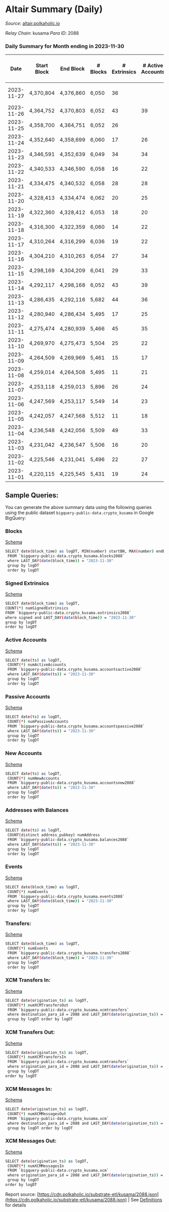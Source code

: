 # Altair Summary (Daily)

_Source_: [altair.polkaholic.io](https://altair.polkaholic.io)

*Relay Chain*: kusama
*Para ID*: 2088



### Daily Summary for Month ending in 2023-11-30


| Date    | Start Block | End Block | # Blocks | # Extrinsics | # Active Accounts | # Passive Accounts | # New Accounts | # Addresses | # Events  | # Transfers ($USD) | # XCM Transfers In ($USD) | # XCM Transfers Out ($USD) | # XCM In | # XCM Out | Issues |
|---------|-------------|-----------|----------|--------------|-------------------|--------------------|----------------|-------------|-----------|--------------------|---------------------------|----------------------------|----------|-----------|--------|
| 2023-11-27 | 4,370,804 | 4,376,860 | 6,050 | 36 |  |  |  |  | 12,465 | 29 ($6,216.75) |   | 1  | 5 | 1 | 7 missing (0.12%) |
| 2023-11-26 | 4,364,752 | 4,370,803 | 6,052 | 43 | 39 | 7 |  | 29,742 | 12,494 | 30 ($29,408.20) |   | 1  |  | 1 |  |
| 2023-11-25 | 4,358,700 | 4,364,751 | 6,052 | 26 |  |  |  |  | 12,353 | 19 ($2,802.31) |   | 2 ($1.05) |  | 1 |  |
| 2023-11-24 | 4,352,640 | 4,358,699 | 6,060 | 17 | 26 | 4 | 3 | 29,738 | 12,276 | 8 ($3,178.72) |   |   |  |  |  |
| 2023-11-23 | 4,346,591 | 4,352,639 | 6,049 | 34 | 34 | 6 |  | 29,735 | 12,401 | 19 ($1,618.76) |   | 2 ($10.09) |  | 1 |  |
| 2023-11-22 | 4,340,533 | 4,346,590 | 6,058 | 16 | 22 | 3 |  | 29,734 | 12,273 | 9 ($916.06) |   |   | 1 |  |  |
| 2023-11-21 | 4,334,475 | 4,340,532 | 6,058 | 28 | 28 | 5 | 3 | 29,731 | 12,366 | 18 ($1,058.84) |   |   |  |  |  |
| 2023-11-20 | 4,328,413 | 4,334,474 | 6,062 | 20 | 25 | 6 | 2 | 29,729 | 12,322 | 14 ($2,259.55) |   | 1  | 1 |  |  |
| 2023-11-19 | 4,322,360 | 4,328,412 | 6,053 | 18 | 20 | 4 | 3 | 29,727 | 12,271 | 10 ($1,188.49) |   |   |  |  |  |
| 2023-11-18 | 4,316,300 | 4,322,359 | 6,060 | 14 | 22 | 2 |  | 29,725 | 12,256 | 6 ($711.61) |   |   |  |  |  |
| 2023-11-17 | 4,310,264 | 4,316,299 | 6,036 | 19 | 22 | 7 | 4 | 29,724 | 12,261 | 14 ($2,467.09) |   |   |  |  |  |
| 2023-11-16 | 4,304,210 | 4,310,263 | 6,054 | 27 | 34 | 5 | 1 | 29,721 | 12,351 | 16 ($538.02) |   | 2  | 2 | 4 |  |
| 2023-11-15 | 4,298,169 | 4,304,209 | 6,041 | 29 | 33 | 7 |  | 29,721 | 12,346 | 15 ($1,768.72) |   | 1  |  | 3 |  |
| 2023-11-14 | 4,292,117 | 4,298,168 | 6,052 | 43 | 39 | 5 | 1 | 29,718 | 12,472 | 26 ($5,111.23) |   |   | 1 |  |  |
| 2023-11-13 | 4,286,435 | 4,292,116 | 5,682 | 44 | 36 | 8 | 3 | 29,719 | 11,748 | 28 ($1,748.13) |   | 1 ($71.67) |  | 1 |  |
| 2023-11-12 | 4,280,940 | 4,286,434 | 5,495 | 17 | 25 | 5 |  | 29,717 | 11,140 | 16 ($4,278.99) |   |   |  |  |  |
| 2023-11-11 | 4,275,474 | 4,280,939 | 5,466 | 45 | 35 |  | 4 | 29,715 | 11,345 | 34 ($8,141.12) |   |   | 2 |  |  |
| 2023-11-10 | 4,269,970 | 4,275,473 | 5,504 | 25 | 22 |  |  | 29,712 | 11,280 | 20 ($723.04) |   |   | 6 |  |  |
| 2023-11-09 | 4,264,509 | 4,269,969 | 5,461 | 15 | 17 |  | 2 | 29,708 | 22,060 | 14 ($456.96) |   | 1 ($13.13) | 5 | 1 |  |
| 2023-11-08 | 4,259,014 | 4,264,508 | 5,495 | 11 | 21 | 5 |  | 29,706 | 11,102 | 8 ($126.15) |   |   |  |  |  |
| 2023-11-07 | 4,253,118 | 4,259,013 | 5,896 | 26 | 24 | 6 | 1 | 29,703 | 12,041 | 20 ($6,111.62) |   |   |  |  |  |
| 2023-11-06 | 4,247,569 | 4,253,117 | 5,549 | 14 | 23 | 4 | 1 | 29,703 | 11,233 | 9 ($98.64) |   |   |  |  |  |
| 2023-11-05 | 4,242,057 | 4,247,568 | 5,512 | 11 | 18 | 3 |  | 29,703 | 11,137 | 6 ($120.28) |   | 1  |  | 1 |  |
| 2023-11-04 | 4,236,548 | 4,242,056 | 5,509 | 49 | 33 | 3 |  | 29,702 | 11,455 | 32 ($502.32) |   | 2  | 3 | 2 |  |
| 2023-11-03 | 4,231,042 | 4,236,547 | 5,506 | 16 | 20 | 4 | 2 | 29,708 | 11,168 | 8 ($140.35) |   |   |  |  |  |
| 2023-11-02 | 4,225,546 | 4,231,041 | 5,496 | 22 | 27 | 2 | 2 | 29,707 | 11,198 | 13 ($1,126.06) |   | 1 ($51.12) |  | 1 |  |
| 2023-11-01 | 4,220,115 | 4,225,545 | 5,431 | 19 | 24 | 6 | 4 | 29,706 | 11,043 | 11 ($515.19) |   | 1 ($0.42) |  | 1 |  |

## Sample Queries:
You can generate the above summary data using the following queries using the public dataset `bigquery-public-data.crypto_kusama` in Google BigQuery:


### Blocks 

[Schema](https://github.com/colorfulnotion/substrate-etl/blob/main/schema/blocks.json)

```bash
SELECT date(block_time) as logDT, MIN(number) startBN, MAX(number) endBN, COUNT(*) numBlocks 
 FROM `bigquery-public-data.crypto_kusama.blocks2088`  
 where LAST_DAY(date(block_time)) = "2023-11-30" 
 group by logDT 
 order by logDT
```

### Signed Extrinsics 

[Schema](https://github.com/colorfulnotion/substrate-etl/blob/main/schema/extrinsics.json)

```bash
SELECT date(block_time) as logDT, 
COUNT(*) numSignedExtrinsics 
FROM `bigquery-public-data.crypto_kusama.extrinsics2088`  
where signed and LAST_DAY(date(block_time)) = "2023-11-30" 
group by logDT 
order by logDT
```

### Active Accounts 

[Schema](https://github.com/colorfulnotion/substrate-etl/blob/main/schema/accountsactive.json)

```bash
SELECT date(ts) as logDT, 
 COUNT(*) numActiveAccounts 
 FROM `bigquery-public-data.crypto_kusama.accountsactive2088` 
 where LAST_DAY(date(ts)) = "2023-11-30" 
 group by logDT 
 order by logDT
```

### Passive Accounts 

[Schema](https://github.com/colorfulnotion/substrate-etl/blob/main/schema/accountspassive.json)

```bash
SELECT date(ts) as logDT, 
 COUNT(*) numPassiveAccounts 
 FROM `bigquery-public-data.crypto_kusama.accountspassive2088` 
 where LAST_DAY(date(ts)) = "2023-11-30" 
 group by logDT 
 order by logDT
```

### New Accounts 

[Schema](https://github.com/colorfulnotion/substrate-etl/blob/main/schema/accountsnew.json)

```bash
SELECT date(ts) as logDT, 
 COUNT(*) numNewAccounts 
 FROM `bigquery-public-data.crypto_kusama.accountsnew2088` 
 where LAST_DAY(date(ts)) = "2023-11-30" 
 group by logDT
 order by logDT
```

### Addresses with Balances 

[Schema](https://github.com/colorfulnotion/substrate-etl/blob/main/schema/balances.json)

```bash
SELECT date(ts) as logDT,
 COUNT(distinct address_pubkey) numAddress 
 FROM `bigquery-public-data.crypto_kusama.balances2088` 
 where LAST_DAY(date(ts)) = "2023-11-30" 
 group by logDT 
 order by logDT
```

### Events 

[Schema](https://github.com/colorfulnotion/substrate-etl/blob/main/schema/events.json)

```bash
SELECT date(block_time) as logDT, 
 COUNT(*) numEvents 
 FROM `bigquery-public-data.crypto_kusama.events2088` 
 where LAST_DAY(date(block_time)) = "2023-11-30" 
 group by logDT 
 order by logDT
```

### Transfers:

[Schema](https://github.com/colorfulnotion/substrate-etl/blob/main/schema/transfers.json)

```bash
SELECT date(block_time) as logDT, 
 COUNT(*) numEvents 
 FROM `bigquery-public-data.crypto_kusama.transfers2088` 
 where LAST_DAY(date(block_time)) = "2023-11-30" 
 group by logDT 
 order by logDT
```

### XCM Transfers In: 

[Schema](https://github.com/colorfulnotion/substrate-etl/blob/main/schema/xcmtransfers.json)

```bash
SELECT date(origination_ts) as logDT, 
 COUNT(*) numXCMTransfersOut 
 FROM `bigquery-public-data.crypto_kusama.xcmtransfers` 
 where destination_para_id = 2088 and LAST_DAY(date(origination_ts)) = "2023-11-30" 
 group by logDT order by logDT
```

### XCM Transfers Out: 

[Schema](https://github.com/colorfulnotion/substrate-etl/blob/main/schema/xcmtransfers.json)

```bash
SELECT date(origination_ts) as logDT, 
 COUNT(*) numXCMTransfersIn 
 FROM `bigquery-public-data.crypto_kusama.xcmtransfers` 
 where origination_para_id = 2088 and LAST_DAY(date(origination_ts)) = "2023-11-30" 
 group by logDT 
order by logDT
```

### XCM Messages In: 

[Schema](https://github.com/colorfulnotion/substrate-etl/blob/main/schema/xcm.json)

```bash
SELECT date(origination_ts) as logDT, 
 COUNT(*) numXCMMessagesOut 
 FROM `bigquery-public-data.crypto_kusama.xcm` 
 where destination_para_id = 2088 and LAST_DAY(date(origination_ts)) = "2023-11-30" 
 group by logDT order by logDT
```

### XCM Messages Out: 

[Schema](https://github.com/colorfulnotion/substrate-etl/blob/main/schema/xcm.json)

```bash
SELECT date(origination_ts) as logDT, 
 COUNT(*) numXCMMessagesIn 
 FROM `bigquery-public-data.crypto_kusama.xcm` 
 where origination_para_id = 2088 and LAST_DAY(date(origination_ts)) = "2023-11-30" 
 group by logDT 
order by logDT
```


Report source: [https://cdn.polkaholic.io/substrate-etl/kusama/2088.json](https://cdn.polkaholic.io/substrate-etl/kusama/2088.json) | See [Definitions](/DEFINITIONS.md) for details
